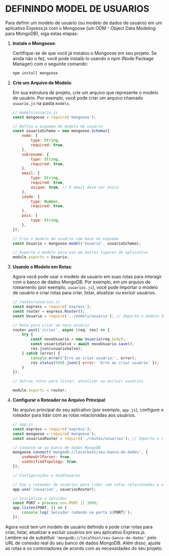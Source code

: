 # DEFININDO MODEL DE USUARIOS
Para definir um modelo de usuário (ou modelo de dados de usuário) em um aplicativo Express.js com o Mongoose (um ODM - Object Data Modeling para MongoDB), siga estas etapas:

1. **Instale o Mongoose**:

   Certifique-se de que você já instalou o Mongoose em seu projeto. Se ainda não o fez, você pode instalá-lo usando o npm (Node Package Manager) com o seguinte comando:

   ```bash
   npm install mongoose
   ```

2. **Crie um Arquivo de Modelo**:

   Em sua estrutura de projeto, crie um arquivo que represente o modelo de usuário. Por exemplo, você pode criar um arquivo chamado `usuario.js` na pasta `models`.

   ```javascript
   // models/usuario.js
   const mongoose = require('mongoose');

   // Defina o esquema do modelo de usuário
   const usuarioSchema = new mongoose.Schema({
       nome: {
           type: String,
           required: true,
       },
       sobrenome: {
           type: String,
           required: true,
       },
       email: {
           type: String,
           required: true,
           unique: true, // O email deve ser único
       },
       idade: {
           type: Number,
           required: true,
       },
       pais: {
           type: String,
       },
   });

   // Crie o modelo de usuário com base no esquema
   const Usuario = mongoose.model('Usuario', usuarioSchema);

   // Exporte o modelo para uso em outros lugares do aplicativo
   module.exports = Usuario;
   ```

3. **Usando o Modelo em Rotas**:

   Agora você pode usar o modelo de usuário em suas rotas para interagir com o banco de dados MongoDB. Por exemplo, em um arquivo de roteamento (por exemplo, `usuarios.js`), você pode importar o modelo de usuário e criar rotas para criar, listar, atualizar ou excluir usuários.

   ```javascript
   // routes/usuarios.js
   const express = require('express');
   const router = express.Router();
   const Usuario = require('../models/usuario'); // Importe o modelo de usuário

   // Rota para criar um novo usuário
   router.post('/criar', async (req, res) => {
       try {
           const novoUsuario = new Usuario(req.body);
           const usuarioSalvo = await novoUsuario.save();
           res.json(usuarioSalvo);
       } catch (error) {
           console.error('Erro ao criar usuário:', error);
           res.status(500).json({ error: 'Erro ao criar usuário' });
       }
   });

   // Outras rotas para listar, atualizar ou excluir usuários

   module.exports = router;
   ```

4. **Configurar o Roteador no Arquivo Principal**:

   No arquivo principal do seu aplicativo (por exemplo, `app.js`), configure o roteador para lidar com as rotas relacionadas aos usuários.

   ```javascript
   // app.js
   const express = require('express');
   const mongoose = require('mongoose');
   const usuariosRouter = require('./routes/usuarios'); // Importe o roteador de usuários

   // Conecte-se ao banco de dados MongoDB
   mongoose.connect('mongodb://localhost/seu-banco-de-dados', {
       useNewUrlParser: true,
       useUnifiedTopology: true,
   });

   // Configurações e middlewares

   // Use o roteador de usuários para lidar com rotas relacionadas a usuários
   app.use('/usuarios', usuariosRouter);

   // Inicialize o servidor
   const PORT = process.env.PORT || 3000;
   app.listen(PORT, () => {
       console.log(`Servidor rodando na porta ${PORT}`);
   });
   ```

Agora você tem um modelo de usuário definido e pode criar rotas para criar, listar, atualizar e excluir usuários em seu aplicativo Express.js. Lembre-se de substituir `'mongodb://localhost/seu-banco-de-dados'` pelo URL de conexão real do seu banco de dados MongoDB. Além disso, ajuste as rotas e os controladores de acordo com as necessidades do seu projeto.